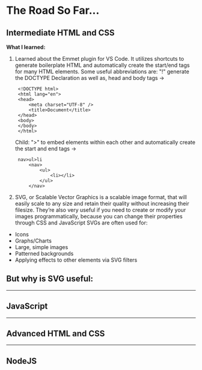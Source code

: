 # The Road So Far...


## Intermediate HTML and CSS 
   **What I learned:**

1. Learned about the Emmet plugin for VS Code. 
It utilizes shortcuts to generate boilerplate HTML and automatically create the start/end tags for many HTML elements. 
Some useful abbreviations are: 
    "!" generate the DOCTYPE Declaration as well as, head and body tags ->

        <!DOCTYPE html>
        <html lang="en">
        <head>
            <meta charset="UTF-8" />
            <title>Document</title>
        </head>
        <body> 
        </body>
        </html>

    Child: ">" to embed elements within each other and automatically create the start and end tags -> 

        nav>ul>li
            <nav>
                <ul>
                    <li></li>
                </ul>
            </nav> 


2. SVG, or Scalable Vector Graphics is a scalable image format, that will easily scale to any size and retain their quality without increasing their filesize. They’re also very useful if you need to create or modify your images programmatically, because you can change their properties through CSS and JavaScript
SVGs are often used for:
- Icons
- Graphs/Charts
- Large, simple images
- Patterned backgrounds
- Applying effects to other elements via SVG filters

But why is SVG useful:
- 

---
## JavaScript 
---
## Advanced HTML and CSS 
---
## NodeJS


